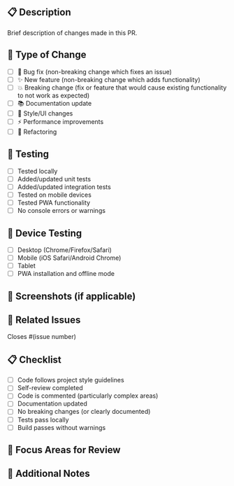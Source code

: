 ## 📋 Description
Brief description of changes made in this PR.

## 🔄 Type of Change
- [ ] 🐛 Bug fix (non-breaking change which fixes an issue)
- [ ] ✨ New feature (non-breaking change which adds functionality)
- [ ] 💥 Breaking change (fix or feature that would cause existing functionality to not work as expected)
- [ ] 📚 Documentation update
- [ ] 🎨 Style/UI changes
- [ ] ⚡ Performance improvements
- [ ] 🔧 Refactoring

## 🧪 Testing
- [ ] Tested locally
- [ ] Added/updated unit tests
- [ ] Added/updated integration tests
- [ ] Tested on mobile devices
- [ ] Tested PWA functionality
- [ ] No console errors or warnings

## 📱 Device Testing
- [ ] Desktop (Chrome/Firefox/Safari)
- [ ] Mobile (iOS Safari/Android Chrome)
- [ ] Tablet
- [ ] PWA installation and offline mode

## 📸 Screenshots (if applicable)
<!-- Add screenshots of UI changes -->

## 🔗 Related Issues
Closes #(issue number)

## 📋 Checklist
- [ ] Code follows project style guidelines
- [ ] Self-review completed
- [ ] Code is commented (particularly complex areas)
- [ ] Documentation updated
- [ ] No breaking changes (or clearly documented)
- [ ] Tests pass locally
- [ ] Build passes without warnings

## 🎯 Focus Areas for Review
<!-- Highlight specific areas you'd like reviewers to focus on -->

## 📝 Additional Notes
<!-- Any additional context, considerations, or notes for reviewers -->
